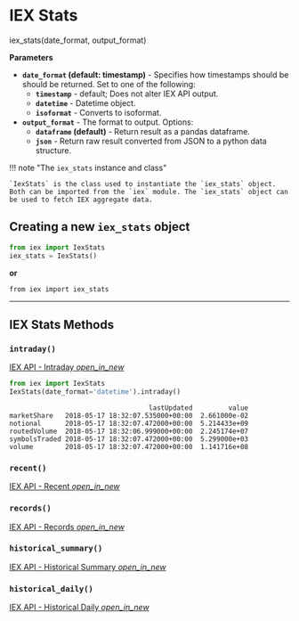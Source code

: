# IEX Stats

<div class='code-def'>iex_stats(date_format, output_format)</div>

__Parameters__

* __`date_format` (default: timestamp)__ - Specifies how timestamps should be should be returned. Set to one of the following:
    * __`timestamp`__ - default; Does not alter IEX API output.
    * __`datetime`__ - Datetime object.
    * __`isoformat`__ - Converts to isoformat.
* __`output_format`__ - The format to output. Options:
    - __`dataframe` (default)__ - Return result as a pandas dataframe.
    - __`json`__ - Return raw result converted from JSON to a python data structure.

!!! note "The `iex_stats` instance and class"

    `IexStats` is the class used to instantiate the `iex_stats` object. Both can be imported from the `iex` module. The `iex_stats` object can be used to fetch IEX aggregate data.

## Creating a new `iex_stats` object

```python
from iex import IexStats
iex_stats = IexStats()
```

__or__

```
from iex import iex_stats
```

----

## IEX Stats Methods

### `intraday()`

[IEX API - Intraday <i class="material-icons md-16">
open_in_new
</i>](https://iextrading.com/developer/docs/#intraday)

``` python
from iex import IexStats
IexStats(date_format='datetime').intraday()
```
```
                                   lastUpdated         value
marketShare   2018-05-17 18:32:07.535000+00:00  2.661000e-02
notional      2018-05-17 18:32:07.472000+00:00  5.214433e+09
routedVolume  2018-05-17 18:32:06.999000+00:00  2.245174e+07
symbolsTraded 2018-05-17 18:32:07.472000+00:00  5.299000e+03
volume        2018-05-17 18:32:07.472000+00:00  1.141716e+08
```

### `recent()`

[IEX API - Recent <i class="material-icons md-16">
open_in_new
</i>](https://iextrading.com/developer/docs/#recent)

### `records()`

[IEX API - Records <i class="material-icons md-16">
open_in_new
</i>](https://iextrading.com/developer/docs/#records)

### `historical_summary()`

[IEX API - Historical Summary <i class="material-icons md-16">
open_in_new
</i>](https://iextrading.com/developer/docs/#historicaly-summary)


### `historical_daily()`

[IEX API - Historical Daily <i class="material-icons md-16">
open_in_new
</i>](https://iextrading.com/developer/docs/#historicaly-daily)


